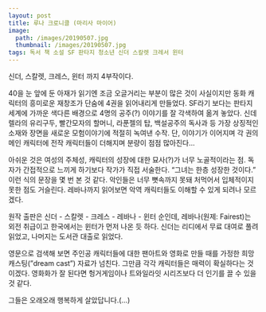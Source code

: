 ```yaml
---
layout: post
title: 루나 크로니클 (마리사 마이어)
image:
  path: /images/20190507.jpg
  thumbnail: /images/20190507.jpg
tags: 독서 책 소설 SF 판타지 청소년 신더 스칼렛 크레서 윈터
---
```


신더, 스칼렛, 크레스, 윈터 까지 4부작이다.


40을 눈 앞에 둔 아재가 읽기엔 조금 오글거리는 부분이 많은 것이 사실이지만 동화 캐릭터의 흥미로운 재창조가 단숨에 4권을 읽어내리게 만들었다. SF라기 보다는 판타지 세계에 가까운 색다른 배경으로 4명의 공주(?) 이야기를 잘 각색하여 옮겨 놓았다. 신데렐라의 유리구두, 빨간모자의 할머니, 라푼젤의 탑, 백설공주의 독사과 등 가장 상징적인 소재와 장면을 새로운 모험이야기에 적절히 녹여낸 수작. 단, 이야기가 이어지며 각 권의 메인 캐릭터에 전작 캐릭터들이 더해지며 분량이 점점 많아진다...


아쉬운 것은 여성의 주체성, 캐릭터의 성장에 대한 묘사(?)가 너무 노골적이라는 점. 독자가 간접적으로 느끼게 하기보다 작가가 직접 서술한다. “그녀는 한층 성장한 것이다.” 이런 식의 문장을 몇 번 본 것 같다. 악인들은 너무 뼛속까지 못돼 처먹어서 입체적이지 못한 점도 거슬린다. 레바나까지 읽어보면 악역 캐릭터들도 이해할 수 있게 되려나 모르겠다.


원작 출판은 신더 - 스칼렛 - 크레스 - 레바나 - 윈터 순인데, 레바나(원제: Fairest)는 외전 취급이고 한국에서는 윈터가 먼저 나온 듯 하다. 신더는 리디에서 무료 대여로 풀려 읽었고, 나머지는 도서관 대출로 읽었다.


영문으로 검색해 보면 주인공 캐릭터들에 대한 팬아트와 영화로 만들 때를 가정한 희망 캐스팅(”dream cast”) 자료가 넘친다. 그만큼 각각 캐릭터들은 매력이 확실하다는 것이겠다. 영화화가 잘 된다면 헝거게임이나 트와일라잇 시리즈보다 더 인기를 끌 수 있을 것 같다.


그들은 오래오래 행복하게 살았답니다.(…)